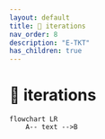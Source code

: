 ```yaml
---
layout: default
title: 🧬 iterations
nav_order: 8
description: "E-TKT"
has_children: true
---
```


# 🧬 **iterations**

```mermaid
flowchart LR
    A-- text -->B
```
